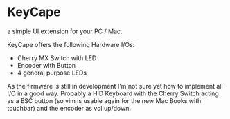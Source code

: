 # KeyCape

a simple UI extension for your PC / Mac. 

KeyCape offers the following Hardware I/Os:

* Cherry MX Switch with LED
* Encoder with Button
* 4 general purpose LEDs

As the firmware is still in development I'm not sure yet how to implement all I/O in a good way. Probably a HID Keyboard with the Cherry Switch acting as a ESC button (so vim is usable again for the new Mac Books with touchbar) and the encoder as vol up/down.

